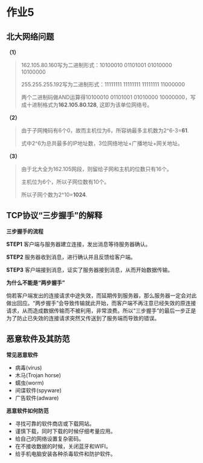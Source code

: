 # 作业5

## 北大网络问题

**（1）**

> 162.105.80.160写为二进制形式：10100010  01101001  01010000  10100000
>
> 255.255.255.192写为二进制形式：11111111  11111111  11111111  11000000  
>
> 两个二进制码做AND运算得10100010  01101001  01010000  10000000，写成十进制格式为**162.105.80.128**, 这即为该单位网络号。

**（2）**

> 由于子网掩码有6个0，故而主机位为6，所容纳最多主机数为2^6-3=**61**.
>
> 式中2^6为总共最多的IP地址数，3位网络地址+广播地址+网关地址。

**（3）**

> 由于北大全为162.105网段，则留给子网和主机的位数只有16个。
>
> 主机位为6个，所以子网位数有10个。
>
> 所以子网个数为2^10=**1024**.



## TCP协议“三步握手”的解释

**三步握手的流程**

**STEP1** 客户端与服务器建立连接，发出消息等待服务器确认。

**STEP2** 服务器收到消息，进行确认并且反馈给客户端。

**STEP3** 客户端接到消息，证实了服务器接到消息，从而开始数据传输。

**为什么不能是“两步握手”**

倘若客户端发出的连接请求中途失效，而延期传到服务器，那么服务器一定会对此做出回应。“两步握手”会导致传输就此开始，而客户端不再注意已经失效的原连接请求，从而造成数据传输而不被利用，非常浪费。所以“三步握手”的最后一步正是为了防止已失效的连接请求突然又传送到了服务端而导致的错误。



## 恶意软件及其防范

**常见恶意软件**

- 病毒(virus)
- 木马(Trojan horse)
- 蠕虫(worm)
- 间谍软件(spyware)
- 广告软件(adware)

**恶意软件如何防范**

- 寻找可靠的软件商店或下载网站。
- 谨慎下载，同时下载的时候仔细考量应用。
- 给自己的网络设置复杂密码。
- 在不接收数据的时候，关闭蓝牙和WIFI。
- 给手机电脑安装各种杀毒软件和防护软件。


